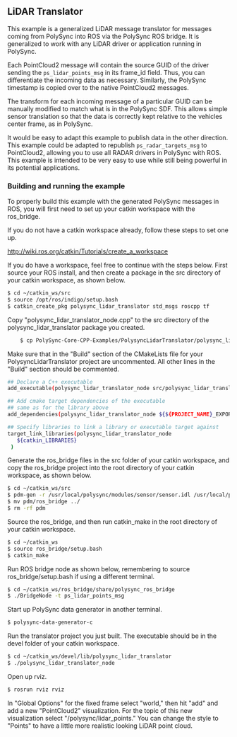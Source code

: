 ## LiDAR Translator

This example is a generalized LiDAR message translator for messages coming from PolySync into ROS via the PolySync ROS bridge. It is generalized to work with any LiDAR driver or application running in PolySync. 

Each PointCloud2 message will contain the source GUID of the driver sending the `ps_lidar_points_msg` in its frame_id field. Thus, you can differentiate the incoming data as necessary. Similarly, the PolySync timestamp is copied over to the native PointCloud2 messages. 

The transform for each incoming message of a particular GUID can be manually modified to match what is in the PolySync SDF. This allows simple sensor translation so that the data is correctly kept relative to the vehicles center frame, as in PolySync. 

It would be easy to adapt this example to publish data in the other direction. This example could be adapted to republish `ps_radar_targets_msg` to PointCloud2, allowing you to use all RADAR drivers in PolySync with ROS. This example is intended to be very easy to use while still being powerful in its potential applications.

### Building and running the example

To properly build this example with the generated PolySync messages in ROS, you will first need to set up your catkin workspace with the ros_bridge.

If you do not have a catkin workspace already, follow these steps to set one up.

http://wiki.ros.org/catkin/Tutorials/create_a_workspace

If you do have a workspace, feel free to continue with the steps below. First source your ROS install, and then create a package in the src directory of your catkin workspace, as shown below.

```bash
$ cd ~/catkin_ws/src
$ source /opt/ros/indigo/setup.bash
$ catkin_create_pkg polysync_lidar_translator std_msgs roscpp tf
```

Copy "polysync_lidar_translator_node.cpp" to the src directory of the polysync_lidar_translator package you created.

```bash
    $ cp PolySync-Core-CPP-Examples/PolysyncLidarTranslator/polysync_lidar_translator_node.cpp ~/catkin_ws/src/polysync_lidar_translator/src/
```

Make sure that in the "Build" section of the CMakeLists file for your PolysyncLidarTranslator project are uncommented. All other lines in the "Build" section should be commented.

```bash
## Declare a C++ executable
add_executable(polysync_lidar_translator_node src/polysync_lidar_translator_node.cpp)

## Add cmake target dependencies of the executable
## same as for the library above
add_dependencies(polysync_lidar_translator_node ${${PROJECT_NAME}_EXPORTED_TARGETS} ${catkin_EXPORTED_TARGETS})

## Specify libraries to link a library or executable target against
target_link_libraries(polysync_lidar_translator_node
   ${catkin_LIBRARIES}
 )
```

Generate the ros_bridge files in the src folder of your catkin workspace, and copy the ros_bridge project into the root directory of your catkin workspace, as shown below.

```bash
$ cd ~/catkin_ws/src
$ pdm-gen -r /usr/local/polysync/modules/sensor/sensor.idl /usr/local/polysync/modules/navigation/navigation.idl /usr/local/polysync/modules/control/control.idl /usr/local/polysync/modules/dtc/dtc.idl
$ mv pdm/ros_bridge ../
$ rm -rf pdm
```

Source the ros_bridge, and then run catkin_make in the root directory of your catkin workspace.

```bash
$ cd ~/catkin_ws
$ source ros_bridge/setup.bash
$ catkin_make
```

Run ROS bridge node as shown below, remembering to source ros_bridge/setup.bash if using a different terminal.

```bash
$ cd ~/catkin_ws/ros_bridge/share/polysync_ros_bridge
$ ./BridgeNode -t ps_lidar_points_msg
```

Start up PolySync data generator in another terminal.

```bash
$ polysync-data-generator-c
```

Run the translator project you just built. The executable should be in the devel folder of your catkin workspace.

```bash
$ cd ~/catkin_ws/devel/lib/polysync_lidar_translator
$ ./polysync_lidar_translator_node
```

Open up rviz.

```bash
$ rosrun rviz rviz
```

In "Global Options" for the fixed frame select "world," then hit "add" and add a new "PointCloud2" visualization. For the topic of this new visualization select "/polysync/lidar_points." You can change the style to "Points" to have a little more realistic looking LiDAR point cloud.
